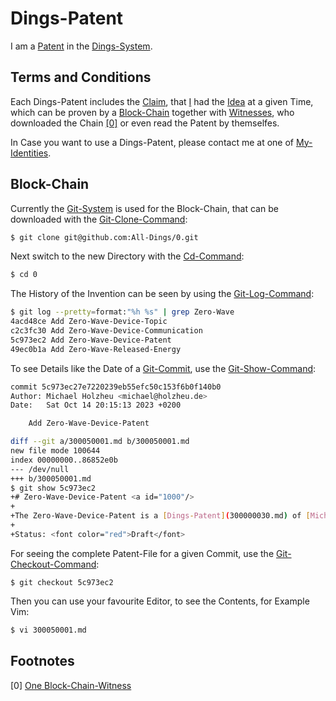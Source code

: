 # Dings-Patent <a id="1"/>

I am a [Patent](670022.md) in the [Dings-System](300000007.md).

## Terms and Conditions <a id="1000"/>

Each Dings-Patent includes the [Claim](130000040.md), that [I](0.md) had the [Idea](600012.md) at a given Time, which can be proven by a [Block-Chain](2000218.md) together with [Witnesses](11000004.md), who downloaded the Chain [[0]](#10001) or even read the Patent by themselfes.

In Case you want to use a Dings-Patent, please contact me at one of [My-Identities](0.md#1000).

## Block-Chain <a id="2000"/>

Currently the [Git-System](58.md) is used for the Block-Chain, that can be downloaded with the [Git-Clone-Command](9000086.md):

```bash
$ git clone git@github.com:All-Dings/0.git
```

Next switch to the new Directory with the [Cd-Command](9000115.md):

```bash
$ cd 0
```

The History of the Invention can be seen by using the [Git-Log-Command](9000141.md):

```bash
$ git log --pretty=format:"%h %s" | grep Zero-Wave
4acd48ce Add Zero-Wave-Device-Topic
c2c3fc30 Add Zero-Wave-Device-Communication
5c973ec2 Add Zero-Wave-Device-Patent
49ec0b1a Add Zero-Wave-Released-Energy
```

To see Details like the Date of a [Git-Commit](9000070.md), use the [Git-Show-Command](2000234.md):

```bash
commit 5c973ec27e7220239eb55efc50c153f6b0f140b0
Author: Michael Holzheu <michael@holzheu.de>
Date:   Sat Oct 14 20:15:13 2023 +0200

    Add Zero-Wave-Device-Patent

diff --git a/300050001.md b/300050001.md
new file mode 100644
index 00000000..86852e0b
--- /dev/null
+++ b/300050001.md
$ git show 5c973ec2
+# Zero-Wave-Device-Patent <a id="1000"/>
+
+The Zero-Wave-Device-Patent is a [Dings-Patent](300000030.md) of [Michael_Holzheu](0.md) for a [Zero-Wave-Device](20000021.md).
+
+Status: <font color="red">Draft</font>
```

For seeing the complete Patent-File for a given Commit, use the [Git-Checkout-Command](9000071.md):

```
$ git checkout 5c973ec2
```

Then you can use your favourite Editor, to see the Contents, for Example Vim:

```bash
$ vi 300050001.md
```

## Footnotes <a id="10000"/>

[<a id="10001"/>0] [One Block-Chain-Witness](23.md#12010)


